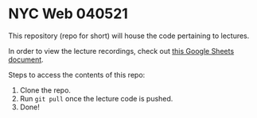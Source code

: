 # NYC Web 040521

This repository (repo for short) will house the code pertaining to lectures. 

In order to view the lecture recordings, check out [this Google Sheets document](https://docs.google.com/spreadsheets/d/1x1GJc1vC1PI_O2Ln0XFrtrXQLD0AXmEw6B_6dZ7oqvo/edit?usp=sharing).


Steps to access the contents of this repo:
1. Clone the repo.
2. Run `git pull` once the lecture code is pushed.
3. Done!
